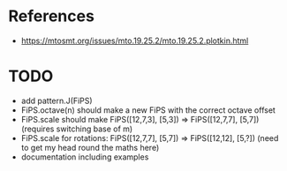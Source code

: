 # References
- https://mtosmt.org/issues/mto.19.25.2/mto.19.25.2.plotkin.html

# TODO
- add pattern.J(FiPS)
- FiPS.octave(n) should make a new FiPS with the correct octave offset
- FiPS.scale should make FiPS([12,7,3], [5,3]) => FiPS([12,7,7], [5,7]) (requires switching base of m)
- FiPS.scale for rotations: FiPS([12,7,7], [5,7]) => FiPS([12,12], [5,?]) (need to get my head round the maths here)
- documentation including examples
